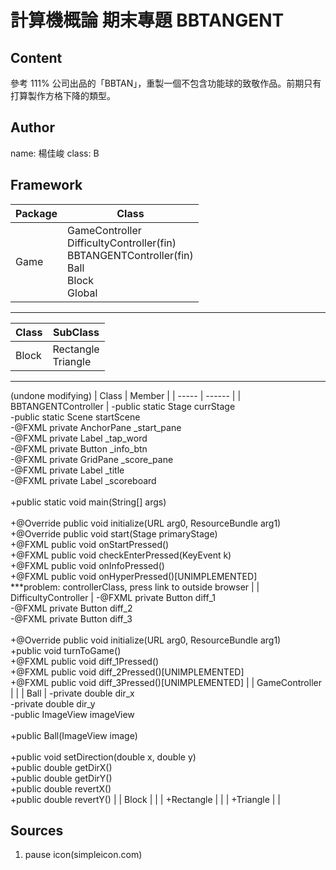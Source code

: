 # 計算機概論 期末專題 BBTANGENT

## Content

參考 111% 公司出品的「BBTAN」，重製一個不包含功能球的致敬作品。前期只有打算製作方格下降的類型。

## Author

name: 楊佳峻
class: B

## Framework

| Package | Class |
| ------- | ------------------------------- |
| Game | GameController<br/>DifficultyController(fin)<br/>BBTANGENTController(fin)<br/>Ball<br/>Block<br/>Global |
---
| Class | SubClass |
| ----- | ---------------------- |
| Block | Rectangle<br/>Triangle |
---
(undone modifying)
| Class | Member |
| ----- | ------ |
| BBTANGENTController | -public static Stage currStage<br/>-public static Scene startScene<br/>-@FXML private AnchorPane _start_pane<br/>-@FXML private Label _tap_word<br/>-@FXML private Button _info_btn<br/>-@FXML private GridPane _score_pane<br/>-@FXML private Label _title<br/>-@FXML private Label _scoreboard<br/><br/>+public static void main(String[] args)<br/><br/>+@Override public void initialize(URL arg0, ResourceBundle arg1)<br/>+@Override public void start(Stage primaryStage)<br/>+@FXML public void onStartPressed()<br/>+@FXML public void checkEnterPressed(KeyEvent k)<br/>+@FXML public void onInfoPressed()<br/>+@FXML public void onHyperPressed()[UNIMPLEMENTED]<br/>***problem: controllerClass, press link to outside browser |
| DifficultyController | -@FXML private Button diff_1<br/>-@FXML private Button diff_2<br/>-@FXML private Button diff_3<br/><br/>+@Override public void initialize(URL arg0, ResourceBundle arg1)<br/>+public void turnToGame()<br/>+@FXML public void diff_1Pressed()<br/>+@FXML public void diff_2Pressed()[UNIMPLEMENTED]<br/>+@FXML public void diff_3Pressed()[UNIMPLEMENTED] |
| GameController |  |
| Ball | -private double dir_x<br/>-private double dir_y<br/>-public ImageView imageView<br/><br/>+public Ball(ImageView image)<br/><br/>+public void setDirection(double x, double y)<br/>+public double getDirX()<br/>+public double getDirY()<br/>+public double revertX()<br/>+public double revertY() |
| Block |  |
| +Rectangle |  |
| +Triangle |  |

## Sources

1. pause icon(simpleicon.com)
